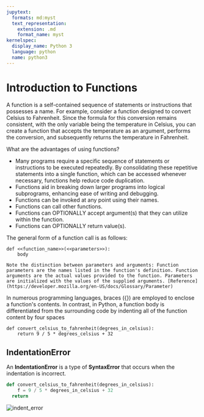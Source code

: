 ```yaml
---
jupytext:
  formats: md:myst
  text_representation:
    extension: .md
    format_name: myst
kernelspec:
  display_name: Python 3
  language: python
  name: python3
---
```


# Introduction to Functions

A function is a self-contained sequence of statements or instructions that possesses a name. For example, consider a function designed to convert Celsius to Fahrenheit. Since the formula for this conversion remains consistent, with the only variable being the temperature in Celsius, you can create a function that accepts the temperature as an argument, performs the conversion, and subsequently returns the temperature in Fahrenheit.

What are the advantages of using functions?

- Many programs require a specific sequence of statements or instructions to be executed repeatedly. By consolidating these repetitive statements into a single function, which can be accessed whenever necessary, functions help reduce code duplication.
- Functions aid in breaking down larger programs into logical subprograms, enhancing ease of writing and debugging.
- Functions can be invoked at any point using their names.
- Functions can call other functions.
- Functions can OPTIONALLY accept argument(s) that they can utilize within the function.
- Functions can OPTIONALLY return value(s).

The general form of a function call is as follows:

```text
def <<function_name>>(<<parameters>>):
    body
```

```{note}
Note the distinction between parameters and arguments: Function parameters are the names listed in the function's definition. Function arguments are the actual values provided to the function. Parameters are initialized with the values of the supplied arguments. [Reference](https://developer.mozilla.org/en-US/docs/Glossary/Parameter)
```

In numerous programming languages, braces ({}) are employed to enclose a function's contents. In contrast, in Python, a function body is differentiated from the surrounding code by indenting all of the function content by four spaces

```{code-cell} ipython3
def convert_celsius_to_fahrenheit(degrees_in_celsius):
    return 9 / 5 * degrees_celsius + 32
```

## IndentationError

An **IndentationError** is a type of **SyntaxError** that occurs when the indentation is incorrect.

```python
def convert_celsius_to_fahrenheit(degrees_in_celsius):
    f = 9 / 5 * degrees_in_celsius + 32
  return 
```

![indent_error](./indent_error.png)
